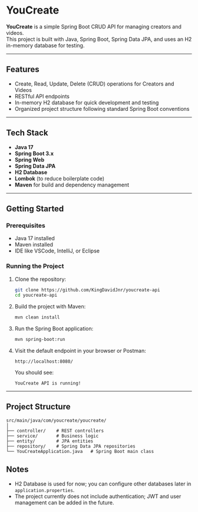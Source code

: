 # YouCreate

**YouCreate** is a simple Spring Boot CRUD API for managing creators and videos.  
This project is built with Java, Spring Boot, Spring Data JPA, and uses an H2 in-memory database for testing.

---

## Features

- Create, Read, Update, Delete (CRUD) operations for Creators and Videos
- RESTful API endpoints
- In-memory H2 database for quick development and testing
- Organized project structure following standard Spring Boot conventions

---

## Tech Stack

- **Java 17**
- **Spring Boot 3.x**
- **Spring Web**
- **Spring Data JPA**
- **H2 Database**
- **Lombok** (to reduce boilerplate code)
- **Maven** for build and dependency management

---

## Getting Started

### Prerequisites

- Java 17 installed
- Maven installed
- IDE like VSCode, IntelliJ, or Eclipse

### Running the Project

1. Clone the repository:
   ```bash
   git clone https://github.com/KingDavidJnr/youcreate-api
   cd youcreate-api
   ```
2. Build the project with Maven:

   ```bash
   mvn clean install
   ```

3. Run the Spring Boot application:

   ```bash
   mvn spring-boot:run
   ```

4. Visit the default endpoint in your browser or Postman:

   ```
   http://localhost:8080/
   ```

   You should see:

   ```
   YouCreate API is running!
   ```

---

## Project Structure

```
src/main/java/com/youcreate/youcreate/
│
├── controller/    # REST controllers
├── service/       # Business logic
├── entity/        # JPA entities
├── repository/    # Spring Data JPA repositories
└── YouCreateApplication.java   # Spring Boot main class
```

## Notes

* H2 Database is used for now; you can configure other databases later in `application.properties`.
* The project currently does not include authentication; JWT and user management can be added in the future.
